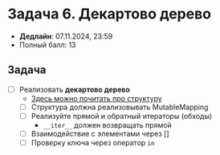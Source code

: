 # Задача 6. Декартово дерево

* **Дедлайн**: 07.11.2024, 23:59
* Полный балл: 13

## Задача

- [ ] Реализовать **декартово дерево**
  - [Здесь можно почитать про структуру](https://neerc.ifmo.ru/wiki/index.php?title=Декартово_дерево)
  - [ ] Структура должна реализовывать MutableMapping
  - [ ] Реализуйте прямой и обратный итераторы (обходы)
    - `__iter__` должен возвращать прямой
  - [ ] Взаимодействие с элементами через []
  - [ ] Проверку ключа через оператор `in`